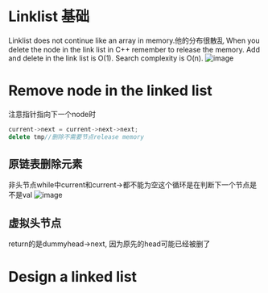 # Linklist 基础
Linklist does not continue like an array in memory.他的分布很散乱
When you delete the node in the link list in C++ remember to release the memory.
Add and delete in the link list is O(1). Search complexity is O(n).
![image](https://github.com/YunfanLing/YunfanLing.github.io/assets/102476857/f6a42ad1-df30-4837-930e-2d23625a3df9)

# Remove node in the linked list
注意指针指向下一个node时
``` cpp
current->next = current->next->next;
delete tmp//删除不需要节点release memory

```
## 原链表删除元素
非头节点while中current和current->都不能为空这个循环是在判断下一个节点是不是val
![image](https://github.com/YunfanLing/YunfanLing.github.io/assets/102476857/0707ac77-53e8-4e42-82ef-7eb8b576c686)

## 虚拟头节点 
return的是dummyhead->next, 因为原先的head可能已经被删了

# Design a linked list

